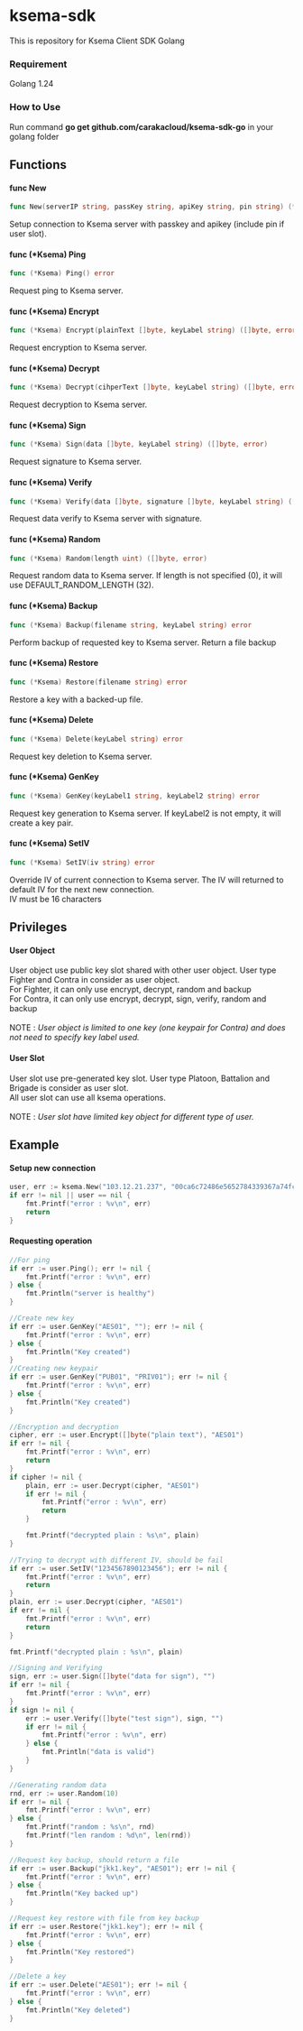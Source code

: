 # ksema-sdk

This is repository for Ksema Client SDK Golang

### Requirement
Golang 1.24

### How to Use
Run command <b>go get github.com/carakacloud/ksema-sdk-go</b> in your golang folder

## Functions
#### func New
```go
func New(serverIP string, passKey string, apiKey string, pin string) (*Ksema, error)
```
Setup connection to Ksema server with passkey and apikey (include pin if user slot).

#### func (*Ksema) Ping
```go
func (*Ksema) Ping() error
```
Request ping to Ksema server.

#### func (*Ksema) Encrypt
```go
func (*Ksema) Encrypt(plainText []byte, keyLabel string) ([]byte, error)
```
Request encryption to Ksema server.

#### func (*Ksema) Decrypt
```go
func (*Ksema) Decrypt(cihperText []byte, keyLabel string) ([]byte, error)
```
Request decryption to Ksema server.

#### func (*Ksema) Sign
```go
func (*Ksema) Sign(data []byte, keyLabel string) ([]byte, error)
```
Request signature to Ksema server.

#### func (*Ksema) Verify
```go
func (*Ksema) Verify(data []byte, signature []byte, keyLabel string) ([]byte, error)
```
Request data verify to Ksema server with signature.

#### func (*Ksema) Random
```go
func (*Ksema) Random(length uint) ([]byte, error)
```
Request random data to Ksema server. If length is not specified (0), it will use DEFAULT_RANDOM_LENGTH (32).

#### func (*Ksema) Backup
```go
func (*Ksema) Backup(filename string, keyLabel string) error
```
Perform backup of requested key to Ksema server.
Return a file backup

#### func (*Ksema) Restore
```go
func (*Ksema) Restore(filename string) error
```
Restore a key with a backed-up file.

#### func (*Ksema) Delete
```go
func (*Ksema) Delete(keyLabel string) error
```
Request key deletion to Ksema server.

#### func (*Ksema) GenKey
```go
func (*Ksema) GenKey(keyLabel1 string, keyLabel2 string) error
```
Request key generation to Ksema server. If keyLabel2 is not empty, it will create a key pair.

#### func (*Ksema) SetIV
```go
func (*Ksema) SetIV(iv string) error
```
Override IV of current connection to Ksema server.
The IV will returned to default IV for the next new connection.
<br>IV must be 16 characters

## Privileges
#### User Object
User object use public key slot shared with other user object. User type Fighter and Contra in consider as user object.<br>
For Fighter, it can only use encrypt, decrypt, random and backup<br>
For Contra, it can only use encrypt, decrypt, sign, verify, random and backup<br><br>
NOTE : *User object is limited to one key (one keypair for Contra) and does not need to specify key label used.*

#### User Slot
User slot use pre-generated key slot. User type Platoon, Battalion and Brigade is consider as user slot.<br>
All user slot can use all ksema operations.<br><br>
NOTE : *User slot have limited key object for different type of user.*

## Example
#### Setup new connection
```go
user, err := ksema.New("103.12.21.237", "00ca6c72486e5652784339367a74fcbcd86668f21a8ac2a07c5c36ba", "ba3030303030303032354c2ff2b074bd39636464633435323830313863653336", "12345678")
if err != nil || user == nil {
	fmt.Printf("error : %v\n", err)
	return
}
```

#### Requesting operation
```go
//For ping
if err := user.Ping(); err != nil {
    fmt.Printf("error : %v\n", err)
} else {
    fmt.Println("server is healthy")
}
```
```go
//Create new key
if err := user.GenKey("AES01", ""); err != nil {
    fmt.Printf("error : %v\n", err)
} else {
    fmt.Println("Key created")
}
//Creating new keypair
if err := user.GenKey("PUB01", "PRIV01"); err != nil {
    fmt.Printf("error : %v\n", err)
} else {
    fmt.Println("Key created")
}
```
```go
//Encryption and decryption
cipher, err := user.Encrypt([]byte("plain text"), "AES01")
if err != nil {
    fmt.Printf("error : %v\n", err)
    return
}
if cipher != nil {
    plain, err := user.Decrypt(cipher, "AES01")
    if err != nil {
        fmt.Printf("error : %v\n", err)
        return
    }

    fmt.Printf("decrypted plain : %s\n", plain)
}
```
```go
//Trying to decrypt with different IV, should be fail
if err := user.SetIV("1234567890123456"); err != nil {
    fmt.Printf("error : %v\n", err)
    return
}
plain, err := user.Decrypt(cipher, "AES01")
if err != nil {
    fmt.Printf("error : %v\n", err)
    return
}

fmt.Printf("decrypted plain : %s\n", plain)
```
```go
//Signing and Verifying
sign, err := user.Sign([]byte("data for sign"), "")
if err != nil {
    fmt.Printf("error : %v\n", err)
}
if sign != nil {
    err := user.Verify([]byte("test sign"), sign, "")
    if err != nil {
        fmt.Printf("error : %v\n", err)
    } else {
        fmt.Println("data is valid")
    }
}
```
```go
//Generating random data
rnd, err := user.Random(10)
if err != nil {
    fmt.Printf("error : %v\n", err)
} else {
    fmt.Printf("random : %s\n", rnd)
    fmt.Printf("len random : %d\n", len(rnd))
}
```
```go
//Request key backup, should return a file
if err := user.Backup("jkk1.key", "AES01"); err != nil {
    fmt.Printf("error : %v\n", err)
} else {
    fmt.Println("Key backed up")
}

//Request key restore with file from key backup
if err := user.Restore("jkk1.key"); err != nil {
    fmt.Printf("error : %v\n", err)
} else {
    fmt.Println("Key restored")
}
```
```go
//Delete a key
if err := user.Delete("AES01"); err != nil {
    fmt.Printf("error : %v\n", err)
} else {
    fmt.Println("Key deleted")
}
```